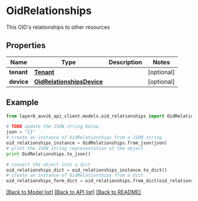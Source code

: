 # OidRelationships

This OID's relationships to other resources

## Properties
Name | Type | Description | Notes
------------ | ------------- | ------------- | -------------
**tenant** | [**Tenant**](Tenant.md) |  | [optional] 
**device** | [**OidRelationshipsDevice**](OidRelationshipsDevice.md) |  | [optional] 

## Example

```python
from layer8_auvik_api_client.models.oid_relationships import OidRelationships

# TODO update the JSON string below
json = "{}"
# create an instance of OidRelationships from a JSON string
oid_relationships_instance = OidRelationships.from_json(json)
# print the JSON string representation of the object
print OidRelationships.to_json()

# convert the object into a dict
oid_relationships_dict = oid_relationships_instance.to_dict()
# create an instance of OidRelationships from a dict
oid_relationships_form_dict = oid_relationships.from_dict(oid_relationships_dict)
```
[[Back to Model list]](../README.md#documentation-for-models) [[Back to API list]](../README.md#documentation-for-api-endpoints) [[Back to README]](../README.md)


